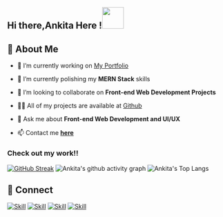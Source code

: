 <h2> Hi there,Ankita Here !<img src="https://media.giphy.com/media/mGcNjsfWAjY5AEZNw6/giphy.gif" width="50"></h2>

## :woman: About Me

- 🔭 I’m currently working on [My Portfolio](https://sahu-01.github.io/My-Profile/)

- 🌱 I’m currently polishing my **MERN Stack** skills

- 👯 I’m looking to collaborate on **Front-end Web Development Projects**

- 👨‍💻 All of my projects are available at [Github](https://github.com/SAHU-01?tab=repositories)

<!-- - 📝 I write articles on [Hashnode](https://hashnode.com/@SAHU-01)  -->

- 💬 Ask me about **Front-end Web Development and UI/UX**

- 📫 Contact me **[here](ankita.sahuof1@gmail.com)**

<!-- - 📄 My Resume [Resume](https://drive.google.com/file/d/1oJV3DGVU3iyjvYJypstpuzVa9uf2wJbj/view?usp=sharing) -->

<!---
###  Know me better  

<img align='right' src="https://media.giphy.com/media/UHcOaIi6nuCwhoGRPz/giphy.gif" width="230">


```javascript
const ankita = {
  pronouns: "she" | "her",
  code: [Javascript,C++,HTML,CSS,UX/UI,Python,React,Tailwind CSS,Bootstrap,Java,Machine Learning,Sass],
  experience&techCommmunities: {
                        x.Software Engineer Intern (Digital Product School,UnternehmerTUM,batch-15 & 16), x.Frontend Intern (Bitbaza.io)
                        Ambassador: "Microsoft Learn Student Ambassador(Beta),
                                     AngelHack,WomenTech Network"
                      },
 Motto: "To Bridge the rift between culture and Technology!"
}
```
-->


###  Check out my work!!


[![GitHub Streak](http://github-readme-streak-stats.herokuapp.com?user=SAHU-01&theme=radical)](https://git.io/streak-stats)
![Ankita's github activity graph](https://github-readme-activity-graph.vercel.app/graph?username=SAHU-01&bg_color=17092e&color=9e4c98&line=ff428e&point=a8ffef&area=true&hide_border=true)
![Ankita's Top Langs](https://github-readme-stats.vercel.app/api/top-langs/?username=SAHU-01&layout=compact&theme=radical)

## 🤝 Connect

[![Skill](https://img.shields.io/badge/LinkedIn-0077B5?style=for-the-badge&logo=linkedin&logoColor=white)](https://www.linkedin.com/in/ankita-sahu-540920201/)
[![Skill](https://img.shields.io/badge/Twitter-1DA1F2?style=for-the-badge&logo=twitter&logoColor=white)](https://twitter.com/AnkitaS36723410)
[![Skill](https://img.shields.io/badge/Instagram-E4405F?style=for-the-badge&logo=instagram&logoColor=white)](https://www.instagram.com/zin1nia/)
[![Skill](https://img.shields.io/badge/GitHub-100000?style=for-the-badge&logo=github&logoColor=white)](https://github.com/SAHU-01)
